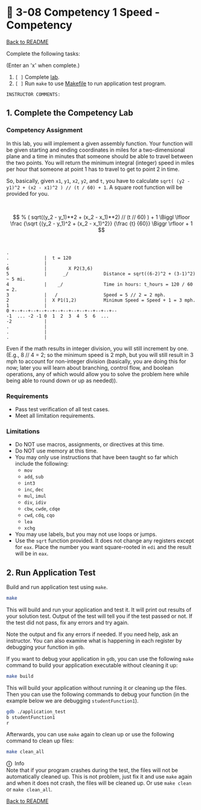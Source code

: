 
# 🧪 3-08 Competency 1 Speed - Competency

[Back to README](README.md)

Complete the following tasks:

(Enter an 'x' when complete.)

1. `[ ]` Complete [lab](4_lab.asm).
2. `[ ]` Run `make` to use [Makefile](Makefile) to run application test 
program.

```
INSTRUCTOR COMMENTS:  
```


## 1. Complete the Competency Lab

### Competency Assignment

In this lab, you will implement a given assembly function. Your function will 
be given starting and ending coordinates in miles for a two-dimensional plane 
and a time in minutes that someone should be able to travel between the two 
points. You will return the minimum integral (integer) speed in miles per hour 
that someone at point 1 has to travel to get to point 2 in time.

So, basically, given `x1`, `y1`, `x2`, `y2`, and `t`, you have to calculate
`sqrt( (y2 - y1)^2 + (x2 - x1)^2 ) // (t / 60) + 1`. A square root function
will be provided for you.

<br>

$$
    % ( sqrt((y_2 - y_1)**2 + (x_2 - x_1)**2) // (t // 60) ) + 1
    \Biggl \lfloor 
        \frac {\sqrt {(y_2 - y_1)^2 + (x_2 - x_1)^2}} {\frac {t} {60}} 
    \Biggr \rfloor
     + 1
$$

<br>

```
.
.             |  t = 120
.             |
6             |        X P2(3,6)
5             |      _/             Distance = sqrt((6-2)^2 + (3-1)^2) ~ 5 mi. 
4             |    _/               Time in hours: t_hours = 120 / 60 = 2.
3             |   /                 Speed = 5 // 2 = 2 mph.
2             |  X P1(1,2)          Minimum Speed = Speed + 1 = 3 mph.
1             |
0 +--+--+--+--+--+--+--+--+--+--+--+--+--
-1  ... -2 -1 0  1  2  3  4  5  6  ...
-2            |
.             |
.             |
.             |
```

Even if the math results in integer division, you will still increment by one. 
(E.g., 8 // 4 = 2; so the minimum speed is 2 mph, but you will still result in 
3 mph to account for non-integer division (basically, you are doing this for 
now; later you will learn about branching, control flow, and boolean 
operations, any of which would allow you to solve the problem here while being 
able to round down or up as needed)).


### Requirements

- Pass test verification of all test cases.
- Meet all limitation requirements.


### Limitations

- Do NOT use macros, assignments, or directives at this time.
- Do NOT use memory at this time.
- You may only use instructions that have been taught so far which include the 
following:
    - `mov`
    - `add`, `sub`
    - `int3`
    - `inc`, `dec`
    - `mul`, `imul`
    - `div`, `idiv`
    - `cbw`, `cwde`, `cdqe`
    - `cwd`, `cdq`, `cqo`
    - `lea`
    - `xchg`
- You may use labels, but you may not use loops or jumps.
- Use the `sqrt` function provided. It does not change any registers except 
for `eax`. Place the number you want square-rooted in `edi` and the result 
will be in `eax`.


## 2. Run Application Test

Build and run application test using `make`.

``` sh
make
```

This will build and run your application and test it. It will print out 
results of your solution test. Output of the test will tell you if the test 
passed or not.  If the test did not pass, fix any errors and try again.

Note the output and fix any errors if needed. If you need help, ask an 
instructor. You can also examine what is happening in each register by 
debugging your function in `gdb`.

If you want to debug your application in `gdb`, you can use the following 
`make` command to build your application executable without cleaning it up:

``` sh
make build
```

This will build your application without running it or cleaning up the files. 
Then you can use the following commands to debug your function (in the example 
below we are debugging `studentFunction1`).

``` sh
gdb ./application_test
b studentFunction1
r
```

Afterwards, you can use `make` again to clean up or use the following command 
to clean up files:

``` sh
make clean_all
```

<span class="box-purple"><span class="bar-purple">
    <span class="purple">**ⓘ**</span>&nbsp; Info   
</span><span class="inner">
    Note that if your program crashes during the test, the files will not be
    automatically cleaned up. This is not problem, just fix it and use `make`
    again and when it does not crash, the files will be cleaned up. Or use
    `make clean` or `make clean_all`.
</span></span>


[Back to README](README.md)

<link rel="stylesheet" href="../.css/boxes.css">


<!--- End of file. --->
